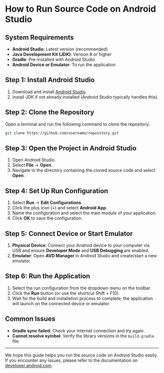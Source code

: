 # How to Run Source Code on Android Studio

## System Requirements

- **Android Studio**: Latest version (recommended)
- **Java Development Kit (JDK)**: Version 8 or higher
- **Gradle**: Pre-installed with Android Studio
- **Android Device or Emulator**: To run the application

## Step 1: Install Android Studio

1. Download and install [Android Studio](https://developer.android.com/studio).
2. Install JDK if not already installed (Android Studio typically handles this).

## Step 2: Clone the Repository

Open a terminal and run the following command to clone the repository:

```bash
git clone https://github.com/username/repository.git
```

## Step 3: Open the Project in Android Studio

1. Open Android Studio.
2. Select **File** -> **Open**.
3. Navigate to the directory containing the cloned source code and select **Open**.

## Step 4: Set Up Run Configuration

1. Select **Run** -> **Edit Configurations**.
2. Click the plus icon (+) and select **Android App**.
3. Name the configuration and select the main module of your application.
4. Click **OK** to save the configuration.

## Step 5: Connect Device or Start Emulator

1. **Physical Device**: Connect your Android device to your computer via USB and ensure **Developer Mode** and **USB Debugging** are enabled.
2. **Emulator**: Open **AVD Manager** in Android Studio and create/start a new emulator.

## Step 6: Run the Application

1. Select the run configuration from the dropdown menu on the toolbar.
2. Click the **Run** button (or use the shortcut Shift + F10).
3. Wait for the build and installation process to complete; the application will launch on the connected device or emulator.

## Common Issues

- **Gradle sync failed**: Check your internet connection and try again.
- **Cannot resolve symbol**: Verify the library versions in the `build.gradle` file.

---

We hope this guide helps you run the source code on Android Studio easily. If you encounter any issues, please refer to the documentation on [developer.android.com](https://developer.android.com).
